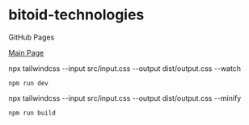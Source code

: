 # bitoid-technologies
GitHub Pages

<a href="https://giorgitchanturidze.github.io/bitoid-technologies" target="_blank">Main Page</a>


npx tailwindcss --input src/input.css --output dist/output.css --watch
```
npm run dev
```
npx tailwindcss --input src/input.css --output dist/output.css --minify
```
npm run build
```

